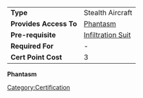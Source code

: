 |                        |                                                                      |
| ---------------------- | -------------------------------------------------------------------- |
| **Type**               | Stealth Aircraft                                                     |
| **Provides Access To** | [Phantasm](Phantasm.md)                                   |
| **Pre-requisite**      | [Infiltration Suit](</Infiltration_Suit_(Certification)>) |
| **Required For**       | \-                                                                   |
| **Cert Point Cost**    | 3                                                                    |

**Phantasm**

[Category:Certification](Category:Certification.md)
